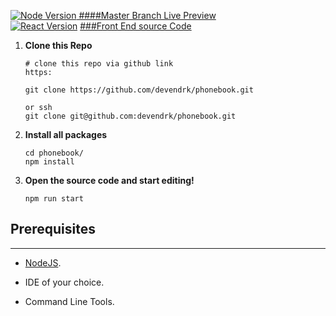 
[![Node Version](https://img.shields.io/badge/Node-10.16.0-339933.svg?style=flat&logo=Node.js)]()[ ####Master Branch Live Preview](https://pacific-headland-69089.herokuapp.com/)<br/>
[![React Version](https://img.shields.io/badge/React-16.9.0-61DAFB.svg?style=flat&logo=React)]()
[###Front End source Code](https://github.com/devendrk/fullstack-open-2019-mooc/tree/master/part2/phonebook)

1.  **Clone this Repo**

    ```shell
    # clone this repo via github link
    https: 
    
    git clone https://github.com/devendrk/phonebook.git
    
    or ssh
    git clone git@github.com:devendrk/phonebook.git
    ```

2.  **Install all packages** 

    ```shell
    cd phonebook/
    npm install
    ```
3.  **Open the source code and start editing!**

    ```shell
    npm run start
    ```

## Prerequisites

---

- [NodeJS](https://nodejs.org/en/).

- IDE of your choice.
- Command Line Tools.


